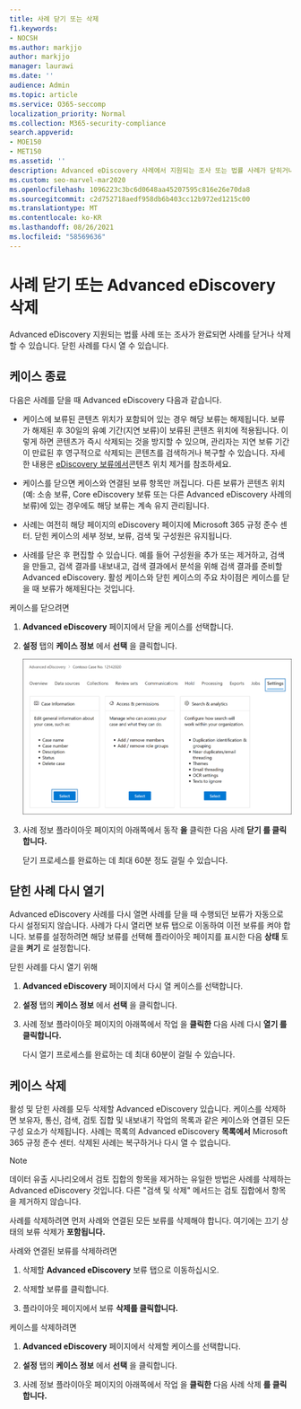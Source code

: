 ```yaml
---
title: 사례 닫기 또는 삭제
f1.keywords:
- NOCSH
ms.author: markjjo
author: markjjo
manager: laurawi
ms.date: ''
audience: Admin
ms.topic: article
ms.service: O365-seccomp
localization_priority: Normal
ms.collection: M365-security-compliance
search.appverid:
- MOE150
- MET150
ms.assetid: ''
description: Advanced eDiscovery 사례에서 지원되는 조사 또는 법률 사례가 닫히거나 삭제될 때 발생하는 일에 대해 자세히 알아보습니다.
ms.custom: seo-marvel-mar2020
ms.openlocfilehash: 1096223c3bc6d0648aa45207595c816e26e70da8
ms.sourcegitcommit: c2d752718aedf958db6b403cc12b972ed1215c00
ms.translationtype: MT
ms.contentlocale: ko-KR
ms.lasthandoff: 08/26/2021
ms.locfileid: "58569636"
---
```

# <a name="close-or-delete-an-advanced-ediscovery-case"></a>사례 닫기 또는 Advanced eDiscovery 삭제

Advanced eDiscovery 지원되는 법률 사례 또는 조사가 완료되면 사례를 닫거나 삭제할 수 있습니다. 닫힌 사례를 다시 열 수 있습니다.

## <a name="close-a-case"></a>케이스 종료

다음은 사례를 닫을 때 Advanced eDiscovery 다음과 같습니다.

- 케이스에 보류된 콘텐츠 위치가 포함되어 있는 경우 해당 보류는 해제됩니다. 보류가 해제된 후 30일의 유예 기간(지연 보류)이 보류된 콘텐츠 위치에 적용됩니다. 이렇게 하면 콘텐츠가 즉시 삭제되는 것을 방지할 수 있으며, 관리자는 지연 보류 기간이 만료된 후 영구적으로 삭제되는 콘텐츠를 검색하거나 복구할 수 있습니다. 자세한 내용은 [eDiscovery 보류에서](create-ediscovery-holds.md#removing-content-locations-from-an-ediscovery-hold)콘텐츠 위치 제거를 참조하세요.

- 케이스를 닫으면 케이스와 연결된 보류 항목만 꺼집니다. 다른 보류가 콘텐츠 위치(예: 소송 보류, Core eDiscovery 보류 또는 다른 Advanced eDiscovery 사례의 보류)에 있는 경우에도 해당 보류는 계속 유지 관리됩니다.

- 사례는 여전히 해당 페이지의 eDiscovery 페이지에 Microsoft 365 규정 준수 센터. 닫힌 케이스의 세부 정보, 보류, 검색 및 구성원은 유지됩니다.

- 사례를 닫은 후 편집할 수 있습니다. 예를 들어 구성원을 추가 또는 제거하고, 검색을 만들고, 검색 결과를 내보내고, 검색 결과에서 분석을 위해 검색 결과를 준비할 Advanced eDiscovery. 활성 케이스와 닫힌 케이스의 주요 차이점은 케이스를 닫을 때 보류가 해제된다는 것입니다.

케이스를 닫으려면

1. **Advanced eDiscovery** 페이지에서 닫을 케이스를 선택합니다.

2. **설정** 탭의 **케이스 정보** 에서 **선택** 을 클릭합니다.

   ![사례 정보 플라이아웃 페이지에 액세스하여 사례 Advanced eDiscovery 액세스합니다.](..\media\AeDSelectCaseInformation.png) 

3. 사례 정보 플라이아웃 페이지의 아래쪽에서 동작 **을** 클릭한 다음 사례 **닫기 를 클릭합니다.** 

   닫기 프로세스를 완료하는 데 최대 60분 정도 걸릴 수 있습니다.

## <a name="reopen-a-closed-case"></a>닫힌 사례 다시 열기

Advanced eDiscovery 사례를 다시 열면 사례를 닫을 때 수행되던 보류가 자동으로 다시 설정되지 않습니다. 사례가 다시 열리면 보류 탭으로 이동하여  이전 보류를 켜야 합니다. 보류를 설정하려면 해당 보류를 선택해 플라이아웃 페이지를 표시한 다음 **상태** 토글을 **켜기** 로 설정합니다.

닫힌 사례를 다시 열기 위해

1. **Advanced eDiscovery** 페이지에서 다시 열 케이스를 선택합니다.

2. **설정** 탭의 **케이스 정보** 에서 **선택** 을 클릭합니다.

3. 사례 정보 플라이아웃 페이지의 아래쪽에서 작업 을 **클릭한** 다음 사례 다시 **열기 를 클릭합니다.** 

   다시 열기 프로세스를 완료하는 데 최대 60분이 걸릴 수 있습니다.

## <a name="delete-a-case"></a>케이스 삭제

활성 및 닫힌 사례를 모두 삭제할 Advanced eDiscovery 있습니다. 케이스를 삭제하면 보유자, 통신, 검색, 검토 집합 및 내보내기 작업의 목록과 같은 케이스와 연결된 모든 구성 요소가 삭제됩니다. 사례는 목록의 Advanced eDiscovery **목록에서** Microsoft 365 규정 준수 센터. 삭제된 사례는 복구하거나 다시 열 수 없습니다.

> [!NOTE]
> 데이터 유출 시나리오에서 검토 집합의 항목을 제거하는 유일한 방법은 사례를 삭제하는 Advanced eDiscovery 것입니다. 다른 "검색 및 삭제" 메서드는 검토 집합에서 항목을 제거하지 않습니다.

사례를 삭제하려면 먼저 사례와 연결된 모든 보류를  삭제해야 합니다. 여기에는 끄기 상태의 보류 삭제가 **포함됩니다.**

사례와 연결된 보류를 삭제하려면

1. 삭제할 **Advanced eDiscovery** 보류 탭으로 이동하십시오.

2. 삭제할 보류를 클릭합니다.

3. 플라이아웃 페이지에서 보류 **삭제를 클릭합니다.**

케이스를 삭제하려면

1. **Advanced eDiscovery** 페이지에서 삭제할 케이스를 선택합니다.

2. **설정** 탭의 **케이스 정보** 에서 **선택** 을 클릭합니다.

3. 사례 정보 플라이아웃 페이지의 아래쪽에서 작업 을 **클릭한** 다음 사례 삭제 **를 클릭합니다.** 

